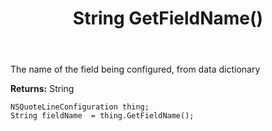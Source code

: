﻿---
uid: crmscript_ref_NSQuoteLineConfiguration_GetFieldName
title: String GetFieldName()
intellisense: NSQuoteLineConfiguration.GetFieldName
keywords: NSQuoteLineConfiguration, GetFieldName
so.topic: reference
---

The name of the field being configured, from data dictionary

**Returns:** String


```crmscript
NSQuoteLineConfiguration thing;
String fieldName  = thing.GetFieldName();
```


